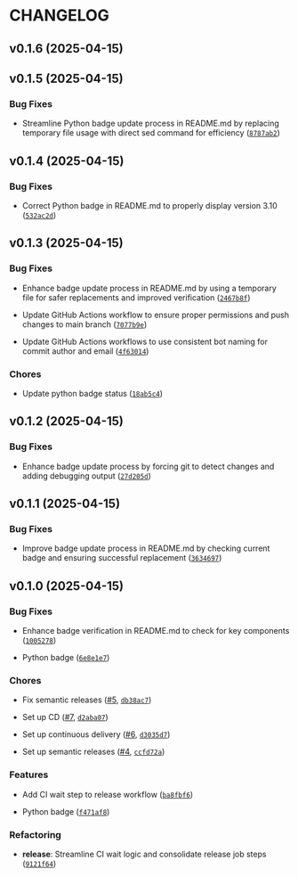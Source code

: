 # CHANGELOG


## v0.1.6 (2025-04-15)


## v0.1.5 (2025-04-15)

### Bug Fixes

- Streamline Python badge update process in README.md by replacing temporary file usage with direct
  sed command for efficiency
  ([`8787ab2`](https://github.com/sherifattia/venmo-auto-requester/commit/8787ab26543c497dbda6f256e477d8e9ffdfb0c5))


## v0.1.4 (2025-04-15)

### Bug Fixes

- Correct Python badge in README.md to properly display version 3.10
  ([`532ac2d`](https://github.com/sherifattia/venmo-auto-requester/commit/532ac2deab1812581cd3eccdbcc5c66868438f22))


## v0.1.3 (2025-04-15)

### Bug Fixes

- Enhance badge update process in README.md by using a temporary file for safer replacements and
  improved verification
  ([`2467b8f`](https://github.com/sherifattia/venmo-auto-requester/commit/2467b8f371cae37448815b6d610aa97784fc5baa))

- Update GitHub Actions workflow to ensure proper permissions and push changes to main branch
  ([`7077b9e`](https://github.com/sherifattia/venmo-auto-requester/commit/7077b9e834c0ebdf98e74862b439a3a286e2bcb1))

- Update GitHub Actions workflows to use consistent bot naming for commit author and email
  ([`4f63014`](https://github.com/sherifattia/venmo-auto-requester/commit/4f63014cc17e3565d240fdc8b7ed12441b473732))

### Chores

- Update python badge status
  ([`18ab5c4`](https://github.com/sherifattia/venmo-auto-requester/commit/18ab5c4cf63b10b029cc414091de0fdbf51334fe))


## v0.1.2 (2025-04-15)

### Bug Fixes

- Enhance badge update process by forcing git to detect changes and adding debugging output
  ([`27d205d`](https://github.com/sherifattia/venmo-auto-requester/commit/27d205de68edbc0a7c80f4734fc35495b982601f))


## v0.1.1 (2025-04-15)

### Bug Fixes

- Improve badge update process in README.md by checking current badge and ensuring successful
  replacement
  ([`3634697`](https://github.com/sherifattia/venmo-auto-requester/commit/3634697ad94a3974a0116e531154d9ed0aedd4c2))


## v0.1.0 (2025-04-15)

### Bug Fixes

- Enhance badge verification in README.md to check for key components
  ([`1005278`](https://github.com/sherifattia/venmo-auto-requester/commit/10052780102cde1eb41634eee04d27f9bd922b5f))

- Python badge
  ([`6e8e1e7`](https://github.com/sherifattia/venmo-auto-requester/commit/6e8e1e75f53b020dd03960d95f510626c17ae001))

### Chores

- Fix semantic releases ([#5](https://github.com/sherifattia/venmo-auto-requester/pull/5),
  [`db38ac7`](https://github.com/sherifattia/venmo-auto-requester/commit/db38ac7a086c1ebb024853a8aa194da26518a50b))

- Set up CD ([#7](https://github.com/sherifattia/venmo-auto-requester/pull/7),
  [`d2aba07`](https://github.com/sherifattia/venmo-auto-requester/commit/d2aba074e9282ec1ce29bd78dee1cb0efcdc7b3e))

- Set up continuous delivery ([#6](https://github.com/sherifattia/venmo-auto-requester/pull/6),
  [`d3035d7`](https://github.com/sherifattia/venmo-auto-requester/commit/d3035d7196b0733a6552a5a02a1a750bccf16259))

- Set up semantic releases ([#4](https://github.com/sherifattia/venmo-auto-requester/pull/4),
  [`ccfd72a`](https://github.com/sherifattia/venmo-auto-requester/commit/ccfd72a6b4817c0852869ee13a3ff905cdbfeb1c))

### Features

- Add CI wait step to release workflow
  ([`ba8fbf6`](https://github.com/sherifattia/venmo-auto-requester/commit/ba8fbf6ba52c8b9cd2652822728e7e82a32e80a2))

- Python badge
  ([`f471af8`](https://github.com/sherifattia/venmo-auto-requester/commit/f471af81dbaf492d73c6f8a8bd8a95619a99dfa9))

### Refactoring

- **release**: Streamline CI wait logic and consolidate release job steps
  ([`9121f64`](https://github.com/sherifattia/venmo-auto-requester/commit/9121f648bead057f9b1d0053a990da38cc8e4e49))
